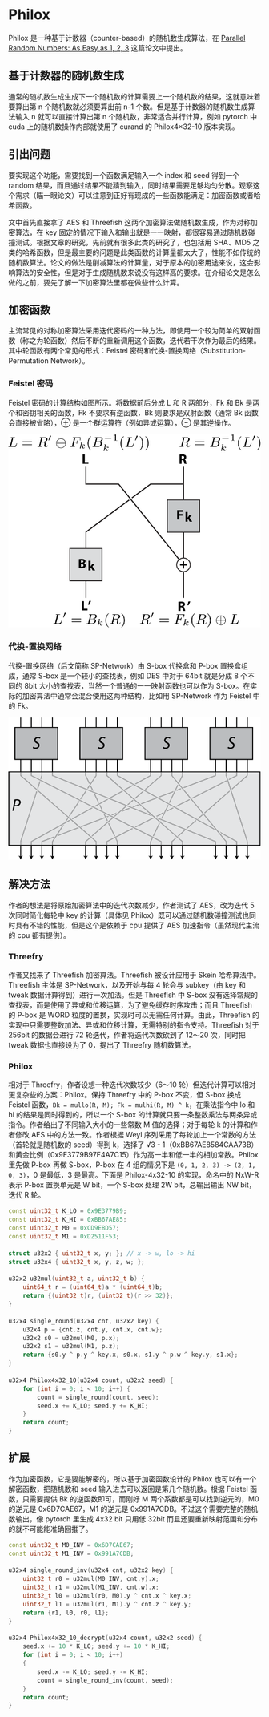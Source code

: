 # Philox

Philox 是一种基于计数器（counter-based）的随机数生成算法，在 [Parallel Random Numbers: As Easy as 1, 2, 3](https://www.thesalmons.org/john/random123/papers/random123sc11.pdf) 这篇论文中提出。

## 基于计数器的随机数生成

通常的随机数生成生成下一个随机数的计算需要上一个随机数的结果，这就意味着要算出第 n 个随机数就必须要算出前 n-1 个数。但是基于计数器的随机数生成算法输入 n 就可以直接计算出第 n 个随机数，非常适合并行计算，例如 pytorch 中 cuda 上的随机数操作内部就使用了 curand 的 Philox4×32-10 版本实现。

## 引出问题

要实现这个功能，需要找到一个函数满足输入一个 index 和 seed 得到一个 random 结果，而且通过结果不能猜到输入，同时结果需要足够均匀分散。观察这个需求（瞄一眼论文）可以注意到正好有现成的一些函数能满足：加密函数或者哈希函数。

文中首先直接拿了 AES 和 Threefish 这两个加密算法做随机数生成，作为对称加密算法，在 key 固定的情况下输入和输出就是一一映射，都很容易通过随机数碰撞测试。根据文章的研究，先前就有很多此类的研究了，也包括用 SHA、MD5 之类的哈希函数，但是最主要的问题是此类函数的计算量都太大了，性能不如传统的随机数算法。论文的做法是削减算法的计算量，对于原本的加密用途来说，这会影响算法的安全性，但是对于生成随机数来说没有这样高的要求。在介绍论文是怎么做的之前，要先了解一下加密算法里都在做些什么计算。

## 加密函数

主流常见的对称加密算法采用迭代密码的一种方法，即使用一个较为简单的双射函数（称之为轮函数）然后不断的重新调用这个函数，迭代若干次作为最后的结果。其中轮函数有两个常见的形式：Feistel 密码和代换-置换网络（Substitution-Permutation Network）。

### Feistel 密码

Feistel 密码的计算结构如图所示。将数据前后分成 L 和 R 两部分，Fk 和 Bk 是两个和密钥相关的函数，Fk 不要求有逆函数，Bk 则要求是双射函数（通常 Bk 函数会直接被省略），⊕ 是一个群运算符（例如异或运算），⊖ 是其逆操作。

![](../../figure/math/philox/feistel.svg)

### 代换-置换网络

代换-置换网络（后文简称 SP-Network）由 S-box 代换盒和 P-box 置换盒组成，通常 S-box 是一个较小的查找表，例如 DES 中对于 64bit 就是分成 8 个不同的 8bit 大小的查找表，当然一个普通的一一映射函数也可以作为 S-box。在实际的加密算法中通常会混合使用这两种结构，比如用 SP-Network 作为 Feistel 中的 Fk。

![](../../figure/math/philox/spn.svg)

## 解决方法

作者的想法是将原始加密算法中的迭代次数减少，作者测试了 AES，改为迭代 5 次同时简化每轮中 key 的计算（具体见 Philox）既可以通过随机数碰撞测试也同时具有不错的性能，但是这个是依赖于 cpu 提供了 AES 加速指令（虽然现代主流的 cpu 都有提供）。 

### Threefry

作者又找来了 Threefish 加密算法。Threefish 被设计应用于 Skein 哈希算法中。Threefish 主体是 SP-Network，以及开始与每 4 轮会与 subkey（由 key 和 tweak 数据计算得到）进行一次加法。但是 Threefish 中 S-box 没有选择常规的查找表，而是使用了异或和位移运算，为了避免缓存时序攻击；而且 Threefish 的 P-box 是 WORD 粒度的置换，实现时可以无需任何计算。由此，Threefish 的实现中只需要整数加法、异或和位移计算，无需特别的指令支持。Threefish 对于 256bit 的数据会进行 72 轮迭代，作者将迭代次数砍到了 12～20 次，同时把 tweak 数据也直接设为了 0，提出了 Threefry 随机数算法。

### Philox

相对于 Threefry，作者设想一种迭代次数较少（6～10 轮）但迭代计算可以相对更复杂些的方案：Philox。保持 Threefry 中的 P-box 不变，但 S-box 换成 Feistel 函数，`Bk = mullo(R, M); Fk = mulhi(R, M) ^ k`，在乘法指令中 lo 和 hi 的结果是同时得到的，所以一个 S-box 的计算就只要一条整数乘法与两条异或指令。作者给出了不同输入大小的一些常数 M 值的选择；对于每轮 k 的计算和作者修改 AES 中的方法一致。作者根据 Weyl 序列采用了每轮加上一个常数的方法（首轮就是随机数的 seed）得到 k，选择了 √3 - 1（0xBB67AE8584CAA73B）和黄金比例（0x9E3779B97F4A7C15）作为高一半和低一半的相加常数。Philox 里先做 P-box 再做 S-box，P-box 在 4 组的情况下是 `(0, 1, 2, 3) -> (2, 1, 0, 3)`，0 是最低，3 是最高。下面是 Philox-4x32-10 的实现，命名中的 NxW-R 表示 P-box 置换单元是 W bit，一个 S-box 处理 2W bit，总输出输出 NW bit，迭代 R 轮。

```cpp
const uint32_t K_LO = 0x9E3779B9;
const uint32_t K_HI = 0xBB67AE85;
const uint32_t M0 = 0xCD9E8D57;
const uint32_t M1 = 0xD2511F53;

struct u32x2 { uint32_t x, y; }; // x -> w, lo -> hi
struct u32x4 { uint32_t x, y, z, w; };

u32x2 u32mul(uint32_t a, uint32_t b) {
    uint64_t r = (uint64_t)a * (uint64_t)b;
    return {(uint32_t)r, (uint32_t)(r >> 32)};
}

u32x4 single_round(u32x4 cnt, u32x2 key) {
    u32x4 p = {cnt.z, cnt.y, cnt.x, cnt.w};
    u32x2 s0 = u32mul(M0, p.x);
    u32x2 s1 = u32mul(M1, p.z);
    return {s0.y ^ p.y ^ key.x, s0.x, s1.y ^ p.w ^ key.y, s1.x};
}

u32x4 Philox4x32_10(u32x4 count, u32x2 seed) {
    for (int i = 0; i < 10; i++) {
        count = single_round(count, seed);
        seed.x += K_LO; seed.y += K_HI;
    }
    return count;
}
```

## 扩展

作为加密函数，它是要能解密的，所以基于加密函数设计的 Philox 也可以有一个解密函数，把随机数和 seed 输入进去可以返回是第几个随机数。根据 Feistel 函数，只需要提供 Bk 的逆函数即可，而刚好 M 两个系数都是可以找到逆元的，M0 的逆元是 0x6D7CAE67，M1 的逆元是 0x991A7CDB。不过这个需要完整的随机数输出，像 pytorch 里生成 4x32 bit 只用低 32bit 而且还要重新映射范围和分布的就不可能能准确回推了。

```cpp
const uint32_t M0_INV = 0x6D7CAE67;
const uint32_t M1_INV = 0x991A7CDB;

u32x4 single_round_inv(u32x4 cnt, u32x2 key) {
    uint32_t r0 = u32mul(M0_INV, cnt.y).x;
    uint32_t r1 = u32mul(M1_INV, cnt.w).x;
    uint32_t l0 = u32mul(r0, M0).y ^ cnt.x ^ key.x;
    uint32_t l1 = u32mul(r1, M1).y ^ cnt.z ^ key.y;
    return {r1, l0, r0, l1};
}

u32x4 Philox4x32_10_decrypt(u32x4 count, u32x2 seed) {
    seed.x += 10 * K_LO; seed.y += 10 * K_HI;
    for (int i = 0; i < 10; i++)
    {
        seed.x -= K_LO; seed.y -= K_HI;
        count = single_round_inv(count, seed);
    }
    return count;
}
```
